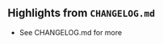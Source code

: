 ## Highlights from `CHANGELOG.md`

* See CHANGELOG.md for more

<!--
## Issues Fixed

* Fixes #3000
-->
